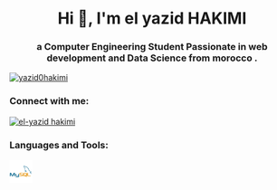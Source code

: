 <h1 align="center">Hi 👋, I'm el yazid HAKIMI</h1>
<h3 align="center">a Computer Engineering Student Passionate in web development and Data Science from morocco .</h3>

<p align="left"> <a href="https://github.com/ryo-ma/github-profile-trophy"><img src="https://github-profile-trophy.vercel.app/?username=yazid0hakimi" alt="yazid0hakimi" /></a> </p>

<h3 align="left">Connect with me:</h3>
<p align="left">
<a href="https://linkedin.com/in/el-yazid hakimi" target="blank"><img align="center" src="https://raw.githubusercontent.com/rahuldkjain/github-profile-readme-generator/master/src/images/icons/Social/linked-in-alt.svg" alt="el-yazid hakimi" height="30" width="40" /></a>
</p>

<h3 align="left">Languages and Tools:</h3>
<p align="left"> <a href="https://www.mysql.com/" target="_blank" rel="noreferrer"> <img src="https://raw.githubusercontent.com/devicons/devicon/master/icons/mysql/mysql-original-wordmark.svg" alt="mysql" width="40" height="40"/> </a> </p>
